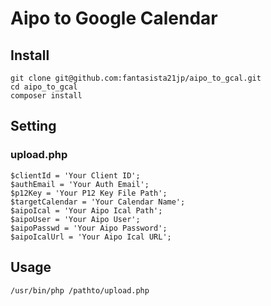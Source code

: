 # Aipo to Google Calendar

## Install

```
git clone git@github.com:fantasista21jp/aipo_to_gcal.git
cd aipo_to_gcal
composer install
```

## Setting

### upload.php

```
$clientId = 'Your Client ID';
$authEmail = 'Your Auth Email';
$p12Key = 'Your P12 Key File Path';
$targetCalendar = 'Your Calendar Name';
$aipoIcal = 'Your Aipo Ical Path';
$aipoUser = 'Your Aipo User';
$aipoPasswd = 'Your Aipo Password';
$aipoIcalUrl = 'Your Aipo Ical URL';
```

## Usage

```
/usr/bin/php /pathto/upload.php
```
